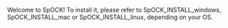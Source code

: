 Welcome to SpOCK! To install it, please refer to SpOCK_INSTALL_windows, SpOCK_INSTALL_mac or SpOCK_INSTALL_linux, depending on your OS.

